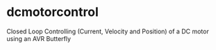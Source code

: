 dcmotorcontrol
==============

Closed Loop Controlling (Current, Velocity and Position) of a DC motor using an AVR Butterfly